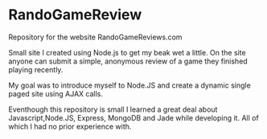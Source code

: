 # RandoGameReview

Repository for the website RandoGameReviews.com

Small site I created using Node.js to get my beak wet a little.  On the site anyone can submit a simple, anonymous review of a game they finished playing recently.  

My goal was to introduce myself to Node.JS and create a dynamic single paged site using AJAX calls.

Eventhough this repository is small I learned a great deal about Javascript,Node.JS, Express, MongoDB and Jade while 
developing it.  All of which I had no prior experience with.

